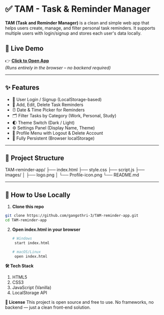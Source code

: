 # ✅ TAM - Task & Reminder Manager

**TAM (Task and Reminder Manager)** is a clean and simple web app that helps users create, manage, and filter personal task reminders. It supports multiple users with login/signup and stores each user's data locally.

## 🔗 Live Demo

👉 [**Click to Open App**](https://gangothri-3.github.io/TAM-reminder-app/)  
*(Runs entirely in the browser – no backend required)*

---

## ✨ Features

- 👤 User Login / Signup (LocalStorage-based)
- 📝 Add, Edit, Delete Task Reminders
- ⏰ Date & Time Picker for Reminders
- 🗂️ Filter Tasks by Category (Work, Personal, Study)
- 🌓 Theme Switch (Dark / Light)
- ⚙️ Settings Panel (Display Name, Theme)
- 👋 Profile Menu with Logout & Delete Account
- 💾 Fully Persistent (Browser localStorage)

---

## 📁 Project Structure

TAM-reminder-app/
├── index.html
├── style.css
├── script.js
├── images/
│ ├── logo.png
│ └── Profile-icon.png
└── README.md


---

## 🚀 How to Use Locally

1. **Clone this repo**
```bash
git clone https://github.com/gangothri-3/TAM-reminder-app.git
cd TAM-reminder-app
```

2. **Open index.html in your browser**
   ```bash
   # Windows
    start index.html

   # macOS/Linux
    open index.html
   ```

**🛠️ Tech Stack**
1. HTML5
2. CSS3
3. JavaScript (Vanilla)
4. LocalStorage API

**📄 License**
This project is open source and free to use. No frameworks, no backend — just a clean front-end solution.
